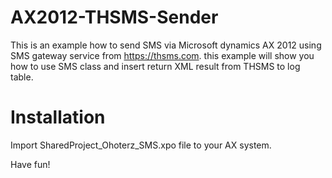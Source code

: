 # AX2012-THSMS-Sender

This is an example how to send SMS via Microsoft dynamics AX 2012 using SMS gateway service from https://thsms.com.
this example will show you how to use SMS class and insert return XML result from THSMS to log table.

# Installation
Import SharedProject_Ohoterz_SMS.xpo file to your AX system.

Have fun!
